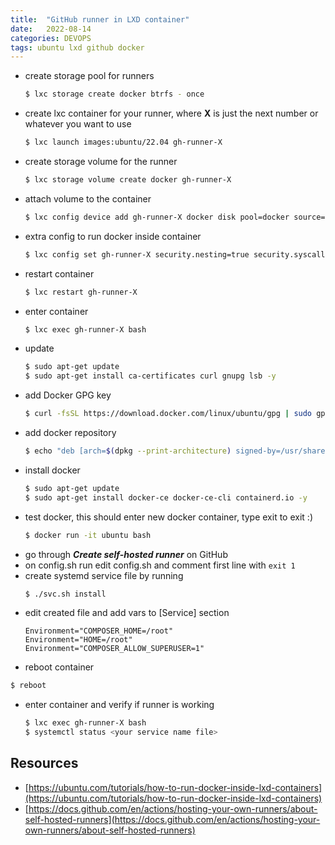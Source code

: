 ```yaml
---
title:  "GitHub runner in LXD container"
date:   2022-08-14
categories: DEVOPS
tags: ubuntu lxd github docker
---
```


* create storage pool for runners 
  ```bash
  $ lxc storage create docker btrfs - once
  ```
* create lxc container for your runner, where **X** is just the next number or whatever you want to use
  ```bash
  $ lxc launch images:ubuntu/22.04 gh-runner-X 
  ```
* create storage volume for the runner
  ```bash
  $ lxc storage volume create docker gh-runner-X
  ```
* attach volume to the container
  ```bash
  $ lxc config device add gh-runner-X docker disk pool=docker source=gh-runner-X path=/var/lib/docker
  ```
* extra config to run docker inside container
  ```bash
  $ lxc config set gh-runner-X security.nesting=true security.syscalls.intercept.mknod=true security.syscalls.intercept.setxattr=true
  ```
* restart container
  ```bash
  $ lxc restart gh-runner-X
  ```
* enter container
  ```bash
  $ lxc exec gh-runner-X bash
  ```
* update
  ```bash
  $ sudo apt-get update
  $ sudo apt-get install ca-certificates curl gnupg lsb -y
  ```
* add Docker GPG key
  ```bash
  $ curl -fsSL https://download.docker.com/linux/ubuntu/gpg | sudo gpg --dearmor -o /usr/share/keyrings/docker-archive-keyring.gpg
  ```
* add docker repository
  ```bash
  $ echo "deb [arch=$(dpkg --print-architecture) signed-by=/usr/share/keyrings/docker-archive-keyring.gpg] https://download.docker.com/linux/ubuntu $(lsb_release -cs) stable" | sudo tee /etc/apt/sources.list.d/docker.list > /dev/null 
  ```
* install docker 
  ```bash
  $ sudo apt-get update
  $ sudo apt-get install docker-ce docker-ce-cli containerd.io -y
  ```
* test docker, this should enter new docker container,  type exit to exit :)
  ```bash
  $ docker run -it ubuntu bash
  ```
* go through **_Create self-hosted runner_** on GitHub
* on config.sh run edit config.sh and comment first line with `exit 1`
* create systemd service file by running
  ```bash
  $ ./svc.sh install
  ```
* edit created file and add vars to [Service] section
  ```
  Environment="COMPOSER_HOME=/root"
  Environment="HOME=/root"
  Environment="COMPOSER_ALLOW_SUPERUSER=1"
  ```
* reboot container
```bash
$ reboot
```
* enter container and verify if runner is working
  ```bash
  $ lxc exec gh-runner-X bash
  $ systemctl status <your service name file> 
  ```  

## Resources
* [https://ubuntu.com/tutorials/how-to-run-docker-inside-lxd-containers](https://ubuntu.com/tutorials/how-to-run-docker-inside-lxd-containers)
* [https://docs.github.com/en/actions/hosting-your-own-runners/about-self-hosted-runners](https://docs.github.com/en/actions/hosting-your-own-runners/about-self-hosted-runners)
